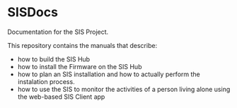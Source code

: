# SISDocs
Documentation for the SIS Project.

This repository contains the manuals that describe:
- how to build the SIS Hub
- how to install the Firmware on the SIS Hub
- how to plan an SIS installation and how to actually perform the instalation process.
- how to use the SIS to monitor the activities of a person living alone using the web-based SIS Client app
  
